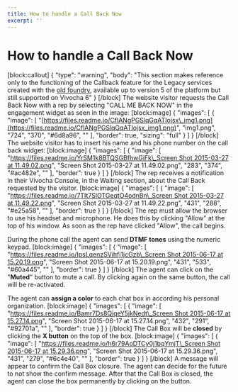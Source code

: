 ```yaml
---
title: How to handle a Call Back Now
excerpt: ''
---
```


# How to handle a Call Back Now

\[block:callout\] { "type": "warning", "body": "This section makes reference only to the functioning of the Callback feature for the Legacy services created with the [old foundry](doc:legacy-services-customization), available up to version 5 of the platform but still supported on Vivocha 6" } \[/block\] The website visitor requests the Call Back Now with a rep by selecting "CALL ME BACK NOW" in the engagement widget as seen in the image: \[block:image\] { "images": \[ { "image": \[ "[https://files.readme.io/CflANgPGSlqGqATIojsx\_img1.png](https://files.readme.io/CflANgPGSlqGqATIojsx_img1.png)", "img1.png", "724", "370", "\#6d8a96", "" \], "border": true, "sizing": "full" } \] } \[/block\] The website visitor has to insert his name and his phone number on the call back widget: \[block:image\] { "images": \[ { "image": \[ "[https://files.readme.io/YrSM1k8BTQSGBfhwGiFk\_Screen Shot 2015-03-27 at 11.49.02.png](https://files.readme.io/YrSM1k8BTQSGBfhwGiFk_Screen%20Shot%202015-03-27%20at%2011.49.02.png)", "Screen Shot 2015-03-27 at 11.49.02.png", "283", "374", "\#ac482e", "" \], "border": true } \] } \[/block\] The rep receives a notification in their Vivocha Console, in the Waiting section, about the Call Back requested by the visitor. \[block:image\] { "images": \[ { "image": \[ "[https://files.readme.io/7TIt7SlOTGeqtO4odnBn\_Screen Shot 2015-03-27 at 11.49.22.png](https://files.readme.io/7TIt7SlOTGeqtO4odnBn_Screen%20Shot%202015-03-27%20at%2011.49.22.png)", "Screen Shot 2015-03-27 at 11.49.22.png", "431", "288", "\#e25a58", "" \], "border": true } \] } \[/block\] The rep must allow the browser to use his headset and microphone. He does this by clicking "Allow" at the top of his window. As soon as the rep have clicked "Allow", the call begins.

During the phone call the agent can send **DTMF tones** using the numeric keypad. \[block:image\] { "images": \[ { "image": \[ "[https://files.readme.io/IpsLqenzSVihfj1jcGzb\_Screen Shot 2015-06-17 at 15.20.19.png](https://files.readme.io/IpsLqenzSVihfj1jcGzb_Screen%20Shot%202015-06-17%20at%2015.20.19.png)", "Screen Shot 2015-06-17 at 15.20.19.png", "431", "533", "\#60a445", "" \], "border": true } \] } \[/block\] The agent can click on the "**Muted**" button to mute a call. By clicking again on the same button, the call will be re-activated.

The agent can **assign a color** to each chat box in according his personal organization. \[block:image\] { "images": \[ { "image": \[ "[https://files.readme.io/Bamr7Ds8QiqeY5jkNedt\_Screen Shot 2015-06-17 at 15.27.14.png](https://files.readme.io/Bamr7Ds8QiqeY5jkNedt_Screen%20Shot%202015-06-17%20at%2015.27.14.png)", "Screen Shot 2015-06-17 at 15.27.14.png", "432", "291", "\#92701a", "" \], "border": true } \] } \[/block\] The Call Box will be **closed** by clicking the **X button** on the top of the box. \[block:image\] { "images": \[ { "image": \[ "[https://files.readme.io/h6r79AoDTCy0j1bqYmjT\_Screen Shot 2015-06-17 at 15.29.36.png](https://files.readme.io/h6r79AoDTCy0j1bqYmjT_Screen%20Shot%202015-06-17%20at%2015.29.36.png)", "Screen Shot 2015-06-17 at 15.29.36.png", "431", "279", "\#6c4e40", "" \], "border": true } \] } \[/block\] A message will appear to confirm the Call Box closure. The agent can decide for the future to not show the confirm message. After that the Call Box is closed, the agent can close the box permanently by clicking on the button.

